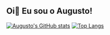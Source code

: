 ## Oi👋 Eu sou o Augusto!

[![Augusto's GitHub stats](https://github-readme-stats.vercel.app/api?username=Dcuko69&show_icons=true&theme=transparent)](https://github.com/anuraghazra/github-readme-stats)
[![Top Langs](https://github-readme-stats.vercel.app/api/top-langs/?username=Dcuko69)](https://github.com/anuraghazra/github-readme-stats)
 
